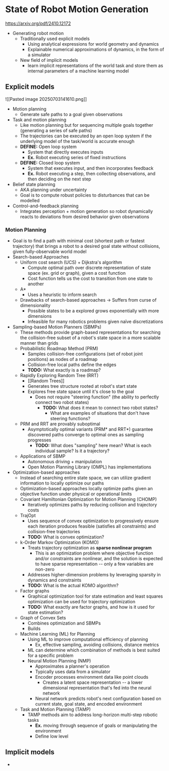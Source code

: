# State of Robot Motion Generation
https://arxiv.org/pdf/2410.12172
- Generating robot motion
	- Traditionally used explicit models
		- Using analytical expressions for world geometry and dynamics
		- Explainable numerical approximations of dynamics, in the form of a simulator
	- New field of implicit models
		- learn implicit representations of the world task and store them as internal parameters of a machine learning model 
## Explicit models
![[Pasted image 20250703141610.png]]
- Motion planning
	- Generate safe paths to a goal given observations
- Task and motion planning
	- Like motion planning but for sequencing multiple goals together (generating a series of safe paths)
	- The trajectories can be executed by an open loop system if the underlying model of the task/world is accurate enough
	- **DEFINE:** Open loop system
		- System that directly executes inputs
		- **Ex.** Robot executing series of fixed instructions
	- **DEFINE:** Closed loop system
		- System that executes input, and then incorporates feedback
		- **Ex.** Robot executing a step, then collecting observations, and then deciding on the next step
- Belief state planning
	- AKA planning under uncertainty
	- Goal is to compute robust policies to disturbances that can be modelled
- Control-and-feedback planning
	- Integrates perception + motion generation so robot dynamically reacts to deviations from desired behavior given observations
### Motion Planning
- Goal is to find a path with minimal cost (shortest path or fastest trajectory) that brings a robot to a desired goal state without collisions, given fully-observable world model
- Search-based Approaches
	- Uniform cost search (UCS) + Dijkstra's algorithm
		- Compute optimal path over discrete representation of state space (ex. grid or graph), given a cost function
		- Cost function tells us the cost to transition from one state to another
	- A*
		- Uses a heuristic to inform search
	- Drawbacks of search-based approaches -> Suffers from curse of dimensionality
		- Possible states to be a explored grows exponentially with more dimensions
		- Infeasible for many robotics problems given naïve discretizations
- Sampling-based Motion Planners (SBMPs)
	- These methods provide graph-based representations for searching the collision-free subset of a robot's state space in a more scalable manner than grids
	- Probabilistic Roadmap Method (PRM)
		- Samples collision-free configurations (set of robot joint positions) as nodes of a roadmap
		- Collision-free local paths define the edges
		- **TODO:** What exactly is a roadmap?
	- Rapidly Exploring Random Tree (RRT)
		- [[Random Trees]]
		- Generates tree structure rooted at robot's start state
		- Explores free state space until it's close to the goal
			- Does not require "steering function" (the ability to perfectly connect two robot states)
				- **TODO:** What does it mean to connect two robot states?
					- What are examples of situations that don't have steering functions?
	- PRM and RRT are provably suboptimal
		- Asymptotically optimal variants (PRM* and RRT*) guarantee discovered paths converge to optimal ones as sampling progresses
			- **TODO:** What does "sampling" here mean? What is each individual sample? Is it a trajectory?
	- Applications of SBMP
		- Autonomous driving + manipulation
		- Open Motion Planning Library (OMPL) has implementations
- Optimization-based approaches
	- Instead of searching entire state space, we can utilize gradient information to locally optimize our paths
	- Optimization-based approaches locally optimize paths given an objective function under physical or operational limits
	- Covariant Hamiltonian Optimization for Motion Planning (CHOMP)
		- Iteratively optimizes paths by reducing collision and trajectory costs
	- TrajOpt
		- Uses sequence of convex optimization to progressively ensure each iteration produces feasible (satisfies all constraints) and collision-free trajectories
		- **TODO:** What is convex optimization?
	- k-Order Markov Optimization (KOMO)
		- Treats trajectory optimization as **sparse nonlinear program**
			- This is an optimization problem where objective function and/or constraints are nonlinear, and the solution is expected to have sparse representation -- only a few variables are non-zero
		- Addresses higher-dimension problems by leveraging sparsity in dynamics and constraints
		- **TODO:** What is the actual KOMO algorithm?
	- Factor graphs
		- Graphical optimization tool for state estimation and least squares optimization can be used for trajectory optimization
		- **TODO:** What exactly are factor graphs, and how is it used for state estimation?
	- Graph of Convex Sets
		- Combines optimization and SBMPs
		- Builds
	- Machine Learning (ML) for Planning
		- Using ML to improve computational efficiency of planning
			- Ex, effective sampling, avoiding collisions, distance metrics
		- ML can determine which combination of methods is best suited for a specific problem
		- Neural Motion Planning (NMP)
			- Approximates a planner's operation
			- Typically uses data from a simulator
			- Encoder processes environment data like point clouds
				- Creates a latent space representation -- a lower dimensional representation that's fed into the neural network
			- Neural network predicts robot's next configuration based on current state, goal state, and encoded environment
	- Task and Motion Planning (TAMP)
		- TAMP methods aim to address long-horizon multi-step robotic tasks
			- **Ex.** moving through sequence of goals or manipulating the environment
			- Define low level
## Implicit models
- 